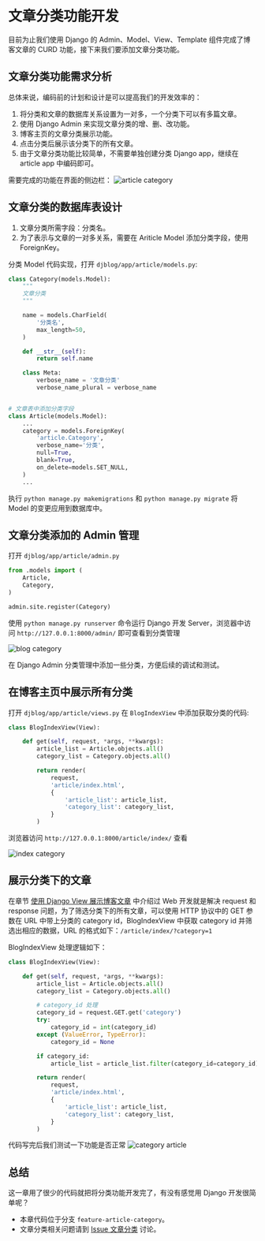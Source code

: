 # 文章分类功能开发

目前为止我们使用 Django 的 Admin、Model、View、Template 组件完成了博客文章的 CURD 功能，接下来我们要添加文章分类功能。

## 文章分类功能需求分析
总体来说，编码前的计划和设计是可以提高我们的开发效率的：

1. 将分类和文章的数据库关系设置为一对多，一个分类下可以有多篇文章。
2. 使用 Django Admin 来实现文章分类的增、删、改功能。
3. 博客主页的文章分类展示功能。
4. 点击分类后展示该分类下的所有文章。
5. 由于文章分类功能比较简单，不需要单独创建分类 Django app，继续在 article app 中编码即可。

需要完成的功能在界面的侧边栏：
![article category](http://cdn.defcoding.com/ACEA5F7C-D77E-4577-B98D-903A281511B9.png)

## 文章分类的数据库表设计
1. 文章分类所需字段：分类名。
2. 为了表示与文章的一对多关系，需要在 Ariticle Model 添加分类字段，使用 ForeignKey。

分类 Model 代码实现，打开 `djblog/app/article/models.py`:
```python
class Category(models.Model):
    """
    文章分类
    """

    name = models.CharField(
        '分类名',
        max_length=50,
    )

    def __str__(self):
        return self.name

    class Meta:
        verbose_name = '文章分类'
        verbose_name_plural = verbose_name


# 文章表中添加分类字段
class Article(models.Model):
    ...
    category = models.ForeignKey(
        'article.Category',
        verbose_name='分类',
        null=True,
        blank=True,
        on_delete=models.SET_NULL,
    )
    ...
```

执行 `python manage.py makemigrations` 和 `python manage.py migrate` 将 Model 的变更应用到数据库中。

## 文章分类添加的 Admin 管理
打开 `djblog/app/article/admin.py`
```python
from .models import (
    Article,
    Category,
)

admin.site.register(Category)
```

使用 `python manage.py runserver` 命令运行 Django 开发 Server，浏览器中访问 `http://127.0.0.1:8000/admin/` 即可查看到分类管理

![blog category](http://cdn.defcoding.com/53049493-9E2B-4737-9E71-23820BB294B7.png)

在 Django Admin 分类管理中添加一些分类，方便后续的调试和测试。

## 在博客主页中展示所有分类
打开 `djblog/app/article/views.py` 在 `BlogIndexView` 中添加获取分类的代码:
```python
class BlogIndexView(View):

    def get(self, request, *args, **kwargs):
        article_list = Article.objects.all()
        category_list = Category.objects.all()

        return render(
            request,
            'article/index.html',
            {
                'article_list': article_list,
                'category_list': category_list,
            }
        )
```
浏览器访问 `http://127.0.0.1:8000/article/index/` 查看

![index category](http://cdn.defcoding.com/EA069CD8-F0F8-4966-8239-ABE2C47AF4FC.png)

## 展示分类下的文章
在章节 [使用 Django View 展示博客文章](chapter5.md) 中介绍过 Web 开发就是解决 request 和 response 问题，为了筛选分类下的所有文章，可以使用 HTTP 协议中的 GET 参数在 URL 中带上分类的 category id，BlogIndexView 中获取 category id 并筛选出相应的数据，URL 的格式如下：`/article/index/?category=1`

BlogIndexView 处理逻辑如下：
```python
class BlogIndexView(View):

    def get(self, request, *args, **kwargs):
        article_list = Article.objects.all()
        category_list = Category.objects.all()

        # category_id 处理
        category_id = request.GET.get('category')
        try:
            category_id = int(category_id)
        except (ValueError, TypeError):
            category_id = None

        if category_id:
            article_list = article_list.filter(category_id=category_id)

        return render(
            request,
            'article/index.html',
            {
                'article_list': article_list,
                'category_list': category_list,
            }
        )
```
代码写完后我们测试一下功能是否正常
![category article](http://cdn.defcoding.com/F466A06A-3C61-4232-937B-FE3F6DE8614F.png)

## 总结
这一章用了很少的代码就把将分类功能开发完了，有没有感觉用 Django 开发很简单呢？

+ 本章代码位于分支 `feature-article-category`。
+ 文章分类相关问题请到 [Issue 文章分类](https://github.com/runforever/djblog/issues/6) 讨论。

